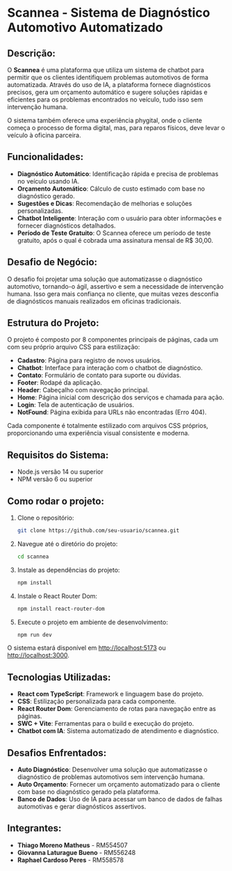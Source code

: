 # Scannea - Sistema de Diagnóstico Automotivo Automatizado

## Descrição:

O **Scannea** é uma plataforma que utiliza um sistema de chatbot para permitir que os clientes identifiquem problemas automotivos de forma automatizada. Através do uso de IA, a plataforma fornece diagnósticos precisos, gera um orçamento automático e sugere soluções rápidas e eficientes para os problemas encontrados no veículo, tudo isso sem intervenção humana.

O sistema também oferece uma experiência phygital, onde o cliente começa o processo de forma digital, mas, para reparos físicos, deve levar o veículo à oficina parceira.

## Funcionalidades:

- **Diagnóstico Automático**: Identificação rápida e precisa de problemas no veículo usando IA.
- **Orçamento Automático**: Cálculo de custo estimado com base no diagnóstico gerado.
- **Sugestões e Dicas**: Recomendação de melhorias e soluções personalizadas.
- **Chatbot Inteligente**: Interação com o usuário para obter informações e fornecer diagnósticos detalhados.
- **Período de Teste Gratuito**: O Scannea oferece um período de teste gratuito, após o qual é cobrada uma assinatura mensal de R$ 30,00.

## Desafio de Negócio:

O desafio foi projetar uma solução que automatizasse o diagnóstico automotivo, tornando-o ágil, assertivo e sem a necessidade de intervenção humana. Isso gera mais confiança no cliente, que muitas vezes desconfia de diagnósticos manuais realizados em oficinas tradicionais.

## Estrutura do Projeto:

O projeto é composto por 8 componentes principais de páginas, cada um com seu próprio arquivo CSS para estilização:

- **Cadastro**: Página para registro de novos usuários.
- **Chatbot**: Interface para interação com o chatbot de diagnóstico.
- **Contato**: Formulário de contato para suporte ou dúvidas.
- **Footer**: Rodapé da aplicação.
- **Header**: Cabeçalho com navegação principal.
- **Home**: Página inicial com descrição dos serviços e chamada para ação.
- **Login**: Tela de autenticação de usuários.
- **NotFound**: Página exibida para URLs não encontradas (Erro 404).

Cada componente é totalmente estilizado com arquivos CSS próprios, proporcionando uma experiência visual consistente e moderna.

## Requisitos do Sistema:

- Node.js versão 14 ou superior
- NPM versão 6 ou superior

## Como rodar o projeto:

1. Clone o repositório:

   ```bash
   git clone https://github.com/seu-usuario/scannea.git
   ```

2. Navegue até o diretório do projeto:

   ```bash
   cd scannea
   ```

3. Instale as dependências do projeto:

   ```bash
   npm install
   ```

4. Instale o React Router Dom:

   ```bash
   npm install react-router-dom
   ```

5. Execute o projeto em ambiente de desenvolvimento:
   ```bash
   npm run dev
   ```

O sistema estará disponível em [http://localhost:5173](http://localhost:5173) ou [http://localhost:3000](http://localhost:3000).

## Tecnologias Utilizadas:

- **React com TypeScript**: Framework e linguagem base do projeto.
- **CSS**: Estilização personalizada para cada componente.
- **React Router Dom**: Gerenciamento de rotas para navegação entre as páginas.
- **SWC + Vite**: Ferramentas para o build e execução do projeto.
- **Chatbot com IA**: Sistema automatizado de atendimento e diagnóstico.

## Desafios Enfrentados:

- **Auto Diagnóstico**: Desenvolver uma solução que automatizasse o diagnóstico de problemas automotivos sem intervenção humana.
- **Auto Orçamento**: Fornecer um orçamento automatizado para o cliente com base no diagnóstico gerado pela plataforma.
- **Banco de Dados**: Uso de IA para acessar um banco de dados de falhas automotivas e gerar diagnósticos assertivos.

## Integrantes:

- **Thiago Moreno Matheus** - RM554507
- **Giovanna Laturague Bueno** - RM556248
- **Raphael Cardoso Peres** - RM558578

